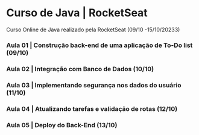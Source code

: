 # Curso de Java | RocketSeat
Curso Online de Java realizado pela RocketSeat (09/10 -15/10/20233)

### Aula 01 | Construção back-end de uma aplicação de To-Do list (09/10)
### Aula 02 | Integração com Banco de Dados (10/10)
### Aula 03 | Implementando segurança nos dados do usuário (11/10)
### Aula 04 | Atualizando tarefas e validação de rotas (12/10)
### Aula 05 | Deploy do Back-End (13/10)
